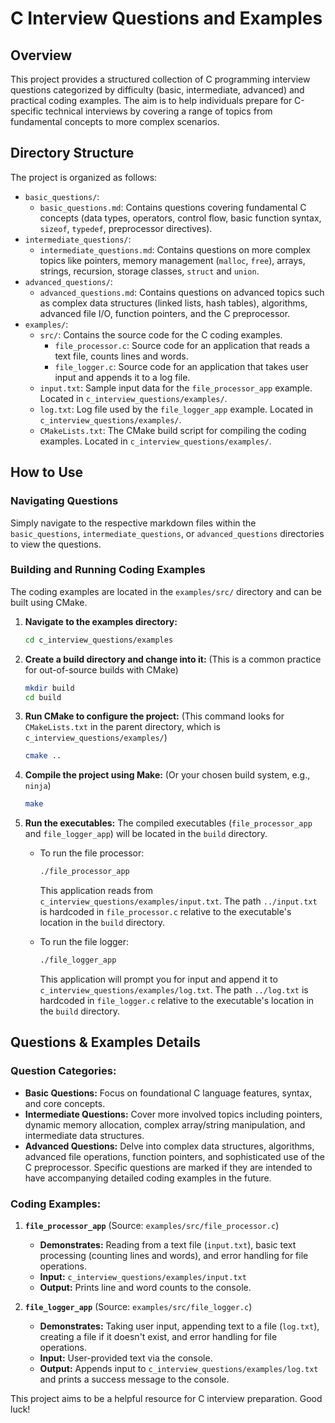 # C Interview Questions and Examples

## Overview

This project provides a structured collection of C programming interview questions categorized by difficulty (basic, intermediate, advanced) and practical coding examples. The aim is to help individuals prepare for C-specific technical interviews by covering a range of topics from fundamental concepts to more complex scenarios.

## Directory Structure

The project is organized as follows:

*   `basic_questions/`:
    *   `basic_questions.md`: Contains questions covering fundamental C concepts (data types, operators, control flow, basic function syntax, `sizeof`, `typedef`, preprocessor directives).
*   `intermediate_questions/`:
    *   `intermediate_questions.md`: Contains questions on more complex topics like pointers, memory management (`malloc`, `free`), arrays, strings, recursion, storage classes, `struct` and `union`.
*   `advanced_questions/`:
    *   `advanced_questions.md`: Contains questions on advanced topics such as complex data structures (linked lists, hash tables), algorithms, advanced file I/O, function pointers, and the C preprocessor.
*   `examples/`:
    *   `src/`: Contains the source code for the C coding examples.
        *   `file_processor.c`: Source code for an application that reads a text file, counts lines and words.
        *   `file_logger.c`: Source code for an application that takes user input and appends it to a log file.
    *   `input.txt`: Sample input data for the `file_processor_app` example. Located in `c_interview_questions/examples/`.
    *   `log.txt`: Log file used by the `file_logger_app` example. Located in `c_interview_questions/examples/`.
    *   `CMakeLists.txt`: The CMake build script for compiling the coding examples. Located in `c_interview_questions/examples/`.

## How to Use

### Navigating Questions

Simply navigate to the respective markdown files within the `basic_questions`, `intermediate_questions`, or `advanced_questions` directories to view the questions.

### Building and Running Coding Examples

The coding examples are located in the `examples/src/` directory and can be built using CMake.

1.  **Navigate to the examples directory:**
    ```bash
    cd c_interview_questions/examples
    ```

2.  **Create a build directory and change into it:**
    (This is a common practice for out-of-source builds with CMake)
    ```bash
    mkdir build
    cd build
    ```

3.  **Run CMake to configure the project:**
    (This command looks for `CMakeLists.txt` in the parent directory, which is `c_interview_questions/examples/`)
    ```bash
    cmake ..
    ```

4.  **Compile the project using Make:**
    (Or your chosen build system, e.g., `ninja`)
    ```bash
    make
    ```

5.  **Run the executables:**
    The compiled executables (`file_processor_app` and `file_logger_app`) will be located in the `build` directory.
    *   To run the file processor:
        ```bash
        ./file_processor_app
        ```
        This application reads from `c_interview_questions/examples/input.txt`. The path `../input.txt` is hardcoded in `file_processor.c` relative to the executable's location in the `build` directory.

    *   To run the file logger:
        ```bash
        ./file_logger_app
        ```
        This application will prompt you for input and append it to `c_interview_questions/examples/log.txt`. The path `../log.txt` is hardcoded in `file_logger.c` relative to the executable's location in the `build` directory.

## Questions & Examples Details

### Question Categories:

*   **Basic Questions:** Focus on foundational C language features, syntax, and core concepts.
*   **Intermediate Questions:** Cover more involved topics including pointers, dynamic memory allocation, complex array/string manipulation, and intermediate data structures.
*   **Advanced Questions:** Delve into complex data structures, algorithms, advanced file operations, function pointers, and sophisticated use of the C preprocessor. Specific questions are marked if they are intended to have accompanying detailed coding examples in the future.

### Coding Examples:

1.  **`file_processor_app`** (Source: `examples/src/file_processor.c`)
    *   **Demonstrates:** Reading from a text file (`input.txt`), basic text processing (counting lines and words), and error handling for file operations.
    *   **Input:** `c_interview_questions/examples/input.txt`
    *   **Output:** Prints line and word counts to the console.

2.  **`file_logger_app`** (Source: `examples/src/file_logger.c`)
    *   **Demonstrates:** Taking user input, appending text to a file (`log.txt`), creating a file if it doesn't exist, and error handling for file operations.
    *   **Input:** User-provided text via the console.
    *   **Output:** Appends input to `c_interview_questions/examples/log.txt` and prints a success message to the console.

This project aims to be a helpful resource for C interview preparation. Good luck!
